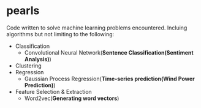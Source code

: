 # pearls
Code written to solve machine learning problems encountered.
Incluing algorithms but not limiting to the following:
* Classification
  * Convolutional Neural Network(**Sentence Classification(Sentiment Analysis)**)
* Clustering
* Regression
  * Gaussian Process Regression(**Time-series prediction(Wind Power Prediction)**)
* Feature Selection & Extraction
  * Word2vec(**Generating word vectors**)
